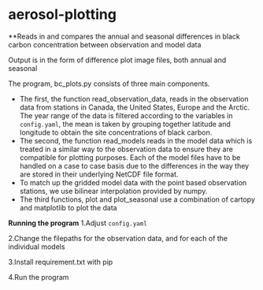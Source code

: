 # aerosol-plotting
**Reads in and compares the annual and seasonal differences in black carbon concentration between observation and model data

Output is in the form of difference plot image files, both annual and seasonal

The program, bc_plots.py consists of three main components. 
* The first, the function read_observation_data, reads in the observation data from stations in Canada, the United States, Europe and the Arctic. 
The year range of the data is filtered according to the variables in `config.yaml`, the mean is taken by grouping together latitude and longitude
to obtain the site concentrations of black carbon.
* The second, the function read_models reads in the model data which is treated in a similar way to the observation data to ensure they are compatible
for plotting purposes. Each of the model files have to be handled on a case to case basis due to the differences in the way they are stored in their
underlying NetCDF file format.
* To match up the gridded model data with the point based observation stations, we use bilinear interpolation provided by numpy.
* The third functions, plot and plot_seasonal use a combination of cartopy and matplotlib to plot the data

**Running the program**
1.Adjust `config.yaml`

2.Change the filepaths for the observation data, and for each of the individual models

3.Install requirement.txt with pip

4.Run the program
